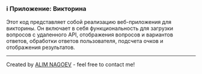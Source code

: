 ### ℹ️ Приложение: Викторина

Этот код представляет собой реализацию веб-приложения для викторины.
Он включает в себя функциональность для загрузки вопросов с удаленного API,
отображения вопросов и вариантов ответов, обработки ответов пользователя,
подсчета очков и отображения результатов.

-----
Created by [ALIM NAGOEV](https://github.com/nagoev-id) - feel free to contact me!

